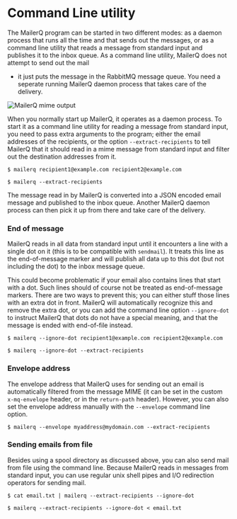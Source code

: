 # Command Line utility

The MailerQ program can be started in two different modes: as a daemon process 
that runs all the time and that sends out the messages, or as a command line 
utility that reads a message from standard input and publishes it to the inbox 
queue. As a command line utility, MailerQ does not attempt to send out the mail 
- it just puts the message in the RabbitMQ message queue. You need a seperate 
running MailerQ daemon process that takes care of the delivery.

![MailerQ mime output](copernica-docs:Mailerq/Images/mailerq-mime-output-stdout.png)

When you normally start up MailerQ, it operates as a daemon process. To start 
it as a command line utility for reading a message from standard input, you need 
to pass extra arguments to the program; either the email addresses of the recipients, 
or the option `--extract-recipients` to tell MailerQ that it should read in a 
mime message from standard input and filter out the destination addresses from it.

````
$ mailerq recipient1@example.com recipient2@example.com

````

````
$ mailerq --extract-recipients

````

The message read in by MailerQ is converted into a JSON encoded email message 
and published to the inbox queue. Another MailerQ daemon process can then pick 
it up from there and take care of the delivery.

### End of message

MailerQ reads in all data from standard input until it encounters a line with a 
single dot on it (this is to be compatible with `sendmail`). It treats this line 
as the end-of-message marker and will publish all data up to this dot (but not 
including the dot) to the inbox message queue.

This could become problematic if your email also contains lines that start with 
a dot. Such lines should of course not be treated as end-of-message markers. There 
are two ways to prevent this; you can either stuff those lines with an extra dot 
in front. MailerQ will automatically recognize this and remove the extra dot, or 
you can add the command line option `--ignore-dot` to instruct MailerQ that dots 
do not have a special meaning, and that the message is ended with end-of-file instead.

````
$ mailerq --ignore-dot recipient1@example.com recipient2@example.com
````

````
$ mailerq --ignore-dot --extract-recipients
````

### Envelope address

The envelope address that MailerQ uses for sending out an email is automatically 
filtered from the message MIME (it can be set in the custom `x-mq-envelope` header, 
or in the `return-path` header). However, you can also set the envelope address 
manually with the `--envelope` command line option.

````
$ mailerq --envelope myaddress@mydomain.com --extract-recipients

````

### Sending emails from file

Besides using a spool directory as discussed above, you can also send mail from
file using the command line. Because MailerQ reads in messages from standard 
input, you can use regular unix shell pipes and I/O redirection operators for 
sending mail.

````
$ cat email.txt | mailerq --extract-recipients --ignore-dot

````

````
$ mailerq --extract-recipients --ignore-dot < email.txt 

````
